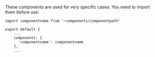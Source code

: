 These components are used for very specific cases. You need to import them before use:

```
import componentname from '~components/componentpath'

export default {
    ...
    components: {
      'componentname': componentname
    },
    ...
```
